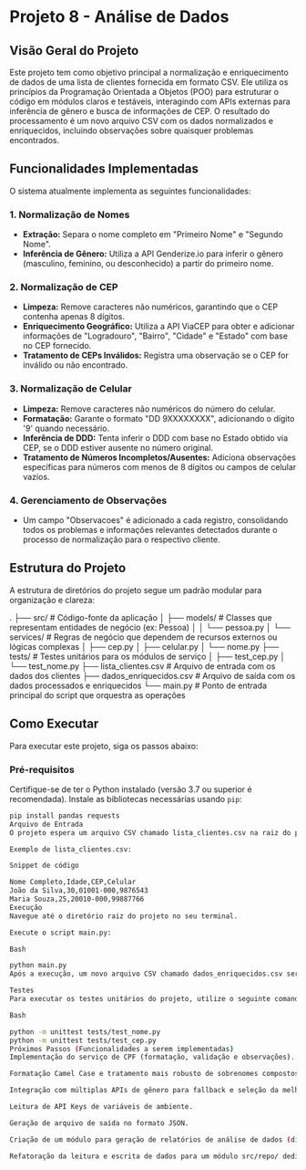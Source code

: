 # Projeto 8 - Análise de Dados

## Visão Geral do Projeto

Este projeto tem como objetivo principal a normalização e enriquecimento de dados de uma lista de clientes fornecida em formato CSV. Ele utiliza os princípios da Programação Orientada a Objetos (POO) para estruturar o código em módulos claros e testáveis, interagindo com APIs externas para inferência de gênero e busca de informações de CEP. O resultado do processamento é um novo arquivo CSV com os dados normalizados e enriquecidos, incluindo observações sobre quaisquer problemas encontrados.

## Funcionalidades Implementadas

O sistema atualmente implementa as seguintes funcionalidades:

### 1. Normalização de Nomes

* **Extração:** Separa o nome completo em "Primeiro Nome" e "Segundo Nome".
* **Inferência de Gênero:** Utiliza a API Genderize.io para inferir o gênero (masculino, feminino, ou desconhecido) a partir do primeiro nome.

### 2. Normalização de CEP

* **Limpeza:** Remove caracteres não numéricos, garantindo que o CEP contenha apenas 8 dígitos.
* **Enriquecimento Geográfico:** Utiliza a API ViaCEP para obter e adicionar informações de "Logradouro", "Bairro", "Cidade" e "Estado" com base no CEP fornecido.
* **Tratamento de CEPs Inválidos:** Registra uma observação se o CEP for inválido ou não encontrado.

### 3. Normalização de Celular

* **Limpeza:** Remove caracteres não numéricos do número do celular.
* **Formatação:** Garante o formato "DD 9XXXXXXXX", adicionando o dígito '9' quando necessário.
* **Inferência de DDD:** Tenta inferir o DDD com base no Estado obtido via CEP, se o DDD estiver ausente no número original.
* **Tratamento de Números Incompletos/Ausentes:** Adiciona observações específicas para números com menos de 8 dígitos ou campos de celular vazios.

### 4. Gerenciamento de Observações

* Um campo "Observacoes" é adicionado a cada registro, consolidando todos os problemas e informações relevantes detectados durante o processo de normalização para o respectivo cliente.

## Estrutura do Projeto

A estrutura de diretórios do projeto segue um padrão modular para organização e clareza:

.
├── src/                          # Código-fonte da aplicação
│   ├── models/                   # Classes que representam entidades de negócio (ex: Pessoa)
│   │   └── pessoa.py
│   └── services/                 # Regras de negócio que dependem de recursos externos ou lógicas complexas
│       ├── cep.py
│       ├── celular.py
│       └── nome.py
├── tests/                        # Testes unitários para os módulos de serviço
│   ├── test_cep.py
│   └── test_nome.py
├── lista_clientes.csv            # Arquivo de entrada com os dados dos clientes
├── dados_enriquecidos.csv        # Arquivo de saída com os dados processados e enriquecidos
└── main.py                       # Ponto de entrada principal do script que orquestra as operações


## Como Executar

Para executar este projeto, siga os passos abaixo:

### Pré-requisitos

Certifique-se de ter o Python instalado (versão 3.7 ou superior é recomendada).
Instale as bibliotecas necessárias usando `pip`:

```bash
pip install pandas requests
Arquivo de Entrada
O projeto espera um arquivo CSV chamado lista_clientes.csv na raiz do projeto. Este arquivo deve conter, no mínimo, as colunas Nome Completo, Idade e CEP, e opcionalmente a coluna Celular.

Exemplo de lista_clientes.csv:

Snippet de código

Nome Completo,Idade,CEP,Celular
João da Silva,30,01001-000,9876543
Maria Souza,25,20010-000,99887766
Execução
Navegue até o diretório raiz do projeto no seu terminal.

Execute o script main.py:

Bash

python main.py
Após a execução, um novo arquivo CSV chamado dados_enriquecidos.csv será gerado na raiz do projeto, contendo os dados original e as novas colunas enriquecidas.

Testes
Para executar os testes unitários do projeto, utilize o seguinte comando na raiz do projeto:

Bash

python -m unittest tests/test_nome.py
python -m unittest tests/test_cep.py
Próximos Passos (Funcionalidades a serem implementadas)
Implementação do serviço de CPF (formatação, validação e observações).

Formatação Camel Case e tratamento mais robusto de sobrenomes compostos para nomes.

Integração com múltiplas APIs de gênero para fallback e seleção da melhor.

Leitura de API Keys de variáveis de ambiente.

Geração de arquivo de saída no formato JSON.

Criação de um módulo para geração de relatórios de análise de dados (distribuição de gênero, geográfica, qualidade dos dados, áreas de interesse).

Refatoração da leitura e escrita de dados para um módulo src/repo/ dedicado.
